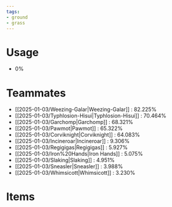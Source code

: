 ```yaml
---
tags:
- ground
- grass
---
```

# Usage
- 0%
# Teammates
- [[2025-01-03/Weezing-Galar|Weezing-Galar]] : 82.225%
- [[2025-01-03/Typhlosion-Hisui|Typhlosion-Hisui]] : 70.464%
- [[2025-01-03/Garchomp|Garchomp]] : 68.321%
- [[2025-01-03/Pawmot|Pawmot]] : 65.322%
- [[2025-01-03/Corviknight|Corviknight]] : 64.083%
- [[2025-01-03/Incineroar|Incineroar]] : 9.306%
- [[2025-01-03/Regigigas|Regigigas]] : 5.927%
- [[2025-01-03/Iron%20Hands|Iron Hands]] : 5.075%
- [[2025-01-03/Slaking|Slaking]] : 4.951%
- [[2025-01-03/Sneasler|Sneasler]] : 3.988%
- [[2025-01-03/Whimsicott|Whimsicott]] : 3.230%
# Items